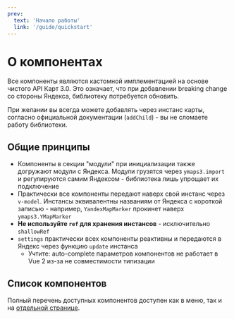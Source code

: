 ```yaml
---
prev:
  text: 'Начало работы'
  link: '/guide/quickstart'
---
```


# О компонентах

Все компоненты являются кастомной имплементацией на основе чистого API Карт 3.0. Это означает, что при добавлении
breaking change со стороны Яндекса, библиотеку потребуется обновить.

При желании вы всегда можете добавлять через инстанс карты, согласно официальной документации (`addChild`) - вы не
сломаете работу
библиотеки.

## Общие принципы

- Компоненты в секции "модули" при инициализации также догружают модули с Яндекса. Модули грузятся через `ymaps3.import`
  и регулируются самим Яндексом - библиотека лишь упрощает их подключение
- Практически все компоненты передают наверх свой инстанс через `v-model`. Инстансы эквивалентны названиям от Яндекса с
  короткой записью - например, `YandexMapMarker` прокинет наверх `ymaps3.YMapMarker`
- **Не используйте `ref` для хранения инстансов** - исключительно `shallowRef`
- `settings` практически всех компоненты реактивны и передаются в Яндекс через функцию `update` инстанса
  - Учтите: auto-complete параметров компонентов не работает в Vue 2 из-за не совместимости типизации

## Список компонентов

Полный перечень доступных компонентов доступен как в меню, так и на [отдельной странице](/components/list).
